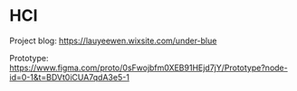 # HCI
Project blog: https://lauyeewen.wixsite.com/under-blue

Prototype: https://www.figma.com/proto/0sFwojbfm0XEB91HEjd7jY/Prototype?node-id=0-1&t=BDVt0iCUA7qdA3e5-1
